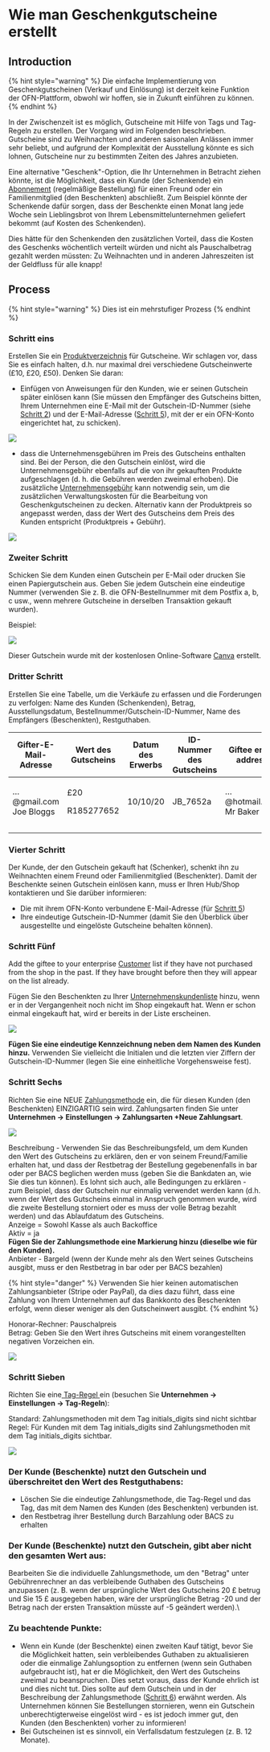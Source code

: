 # Wie man Geschenkgutscheine erstellt

## Introduction

{% hint style="warning" %}
Die einfache Implementierung von Geschenkgutscheinen (Verkauf und Einlösung) ist derzeit keine Funktion der OFN-Plattform, obwohl wir hoffen, sie in Zukunft einführen zu können.
{% endhint %}

In der Zwischenzeit ist es möglich, Gutscheine mit Hilfe von Tags und Tag-Regeln zu erstellen. Der Vorgang wird im Folgenden beschrieben. Gutscheine sind zu Weihnachten und anderen saisonalen Anlässen immer sehr beliebt, und aufgrund der Komplexität der Ausstellung könnte es sich lohnen, Gutscheine nur zu bestimmten Zeiten des Jahres anzubieten.

Eine alternative "Geschenk"-Option, die Ihr Unternehmen in Betracht ziehen könnte, ist die Möglichkeit, dass ein Kunde (der Schenkende) ein [Abonnement](../../basic-features/subscriptions/) (regelmäßige Bestellung) für einen Freund oder ein Familienmitglied (den Beschenkten) abschließt. Zum Beispiel könnte der Schenkende dafür sorgen, dass der Beschenkte einen Monat lang jede Woche sein Lieblingsbrot von Ihrem Lebensmittelunternehmen geliefert bekommt (auf Kosten des Schenkenden).

Dies hätte für den Schenkenden den zusätzlichen Vorteil, dass die Kosten des Geschenks wöchentlich verteilt würden und nicht als Pauschalbetrag gezahlt werden müssten: Zu Weihnachten und in anderen Jahreszeiten ist der Geldfluss für alle knapp!

## Process

{% hint style="warning" %}
Dies ist ein mehrstufiger Prozess
{% endhint %}

### Schritt eins

Erstellen Sie ein [Produktverzeichnis](../../basic-features/products-1/products.md) für Gutscheine. Wir schlagen vor, dass Sie es einfach halten, d.h. nur maximal drei verschiedene Gutscheinwerte (£10, £20, £50). Denken Sie daran:

* Einfügen von Anweisungen für den Kunden, wie er seinen Gutschein später einlösen kann (Sie müssen den Empfänger des Gutscheins bitten, Ihrem Unternehmen eine E-Mail mit der Gutschein-ID-Nummer (siehe[ Schritt 2](how-to-create-gift-vouchers.md#zweiter-schritt)) und der E-Mail-Adresse ([Schritt 5](how-to-create-gift-vouchers.md#schritt-fuenf)), mit der er ein OFN-Konto eingerichtet hat, zu schicken).

![](../../.gitbook/assets/voucher1.jpg)

* dass die Unternehmensgebühren im Preis des Gutscheins enthalten sind. Bei der Person, die den Gutschein einlöst, wird die Unternehmensgebühr ebenfalls auf die von ihr gekauften Produkte aufgeschlagen (d. h. die Gebühren werden zweimal erhoben). Die zusätzliche [Unternehmensgebühr](../../basic-features/shopfront/enterprise-fees.md) kann notwendig sein, um die zusätzlichen Verwaltungskosten für die Bearbeitung von Geschenkgutscheinen zu decken. Alternativ kann der Produktpreis so angepasst werden, dass der Wert des Gutscheins dem Preis des Kunden entspricht (Produktpreis + Gebühr).

![](../../.gitbook/assets/voucher2.jpg)

### Zweiter Schritt

Schicken Sie dem Kunden einen Gutschein per E-Mail oder drucken Sie einen Papiergutschein aus. Geben Sie jedem Gutschein eine eindeutige Nummer (verwenden Sie z. B. die OFN-Bestellnummer mit dem Postfix a, b, c usw., wenn mehrere Gutscheine in derselben Transaktion gekauft wurden).

Beispiel:

![](../../.gitbook/assets/1.png)

Dieser Gutschein wurde mit der kostenlosen Online-Software [Canva](https://www.canva.com/) erstellt.

### Dritter Schritt

Erstellen Sie eine Tabelle, um die Verkäufe zu erfassen und die Forderungen zu verfolgen: Name des Kunden (Schenkenden), Betrag, Ausstellungsdatum, Bestellnummer/Gutschein-ID-Nummer, Name des Empfängers (Beschenkten), Restguthaben.

| Gifter-E-Mail-Adresse            | Wert des Gutscheins         | Datum des Erwerbs | ID-Nummer des Gutscheins | Giftee email address             | Credit remaining |
| -------------------------------- | --------------------------- | ----------------- | ------------------------ | -------------------------------- | ---------------- |
| <p>…@gmail.com<br>Joe Bloggs</p> | <p>£20</p><p>R185277652</p> | 10/10/20          | JB\_7652a                | <p>…@hotmail.com<br>Mr Baker</p> | £20              |
|                                  |                             |                   |                          |                                  |                  |
|                                  |                             |                   |                          |                                  |                  |

### Vierter Schritt

Der Kunde, der den Gutschein gekauft hat (Schenker), schenkt ihn zu Weihnachten einem Freund oder Familienmitglied (Beschenkter). Damit der Beschenkte seinen Gutschein einlösen kann, muss er Ihren Hub/Shop kontaktieren und Sie darüber informieren:

* Die mit ihrem OFN-Konto verbundene E-Mail-Adresse (für [Schritt 5](how-to-create-gift-vouchers.md#schritt-fuenf))
* Ihre eindeutige Gutschein-ID-Nummer (damit Sie den Überblick über ausgestellte und eingelöste Gutscheine behalten können).

### Schritt Fünf

Add the giftee to your enterprise [Customer](https://openfoodnetwork.org.uk/admin/customers) list if they have not purchased from the shop in the past. If they have brought before then they will appear on the list already. &#x20;

Fügen Sie den Beschenkten zu Ihrer [Unternehmenskundenliste](https://app.openfoodswitzerland.ch/admin/customers) hinzu, wenn er in der Vergangenheit noch nicht im Shop eingekauft hat. Wenn er schon einmal eingekauft hat, wird er bereits in der Liste erscheinen.

![](https://lh6.googleusercontent.com/kQ9p8e9MwV59o9bnXYdzS2yZCPduKmJrBr3PF0y--YxnUSCgTPlYvXgWgHVVv45T6RFCVfeuVZO32H2TggixTTkP\_zzKitwD3Q3PeR70OrCWApmCVvJRUZtzQavLaADi6hYd-wsZ)

**Fügen Sie eine eindeutige Kennzeichnung neben dem Namen des Kunden hinzu.** Verwenden Sie vielleicht die Initialen und die letzten vier Ziffern der Gutschein-ID-Nummer (legen Sie eine einheitliche Vorgehensweise fest).

### Schritt Sechs



Richten Sie eine NEUE [Zahlungsmethode](../../basic-features/shopfront/payment-methods.md#einrichte-einer-zahlungsmethode) ein, die für diesen Kunden (den Beschenkten) EINZIGARTIG sein wird. Zahlungsarten finden Sie unter **Unternehmen -> Einstellungen -> Zahlungsarten +Neue Zahlungsart**.

![](https://lh3.googleusercontent.com/6ByGcLUnW\_rDqrBloGtym1i64JhDcMEVFospqUCR7BZc1vk5lbpiqZREU3LhN8iU9bqKPyM\_Wnd4YJwkkvgPWX4JIP9yHszyboX5rnZagwiaFMs0jbKage3z\_\_gVKGDG2fLFPch\_)

Beschreibung - Verwenden Sie das Beschreibungsfeld, um dem Kunden den Wert des Gutscheins zu erklären, den er von seinem Freund/Familie erhalten hat, und dass der Restbetrag der Bestellung gegebenenfalls in bar oder per BACS beglichen werden muss (geben Sie die Bankdaten an, wie Sie dies tun können). Es lohnt sich auch, alle Bedingungen zu erklären - zum Beispiel, dass der Gutschein nur einmalig verwendet werden kann (d.h. wenn der Wert des Gutscheins einmal in Anspruch genommen wurde, wird die zweite Bestellung storniert oder es muss der volle Betrag bezahlt werden) und das Ablaufdatum des Gutscheins.\
Anzeige = Sowohl Kasse als auch Backoffice\
Aktiv = ja\
**Fügen Sie der Zahlungsmethode eine Markierung hinzu (dieselbe wie für den Kunden).**\
Anbieter - Bargeld (wenn der Kunde mehr als den Wert seines Gutscheins ausgibt, muss er den Restbetrag in bar oder per BACS bezahlen)

{% hint style="danger" %}
Verwenden Sie hier keinen automatischen Zahlungsanbieter (Stripe oder PayPal), da dies dazu führt, dass eine Zahlung von Ihrem Unternehmen auf das Bankkonto des Beschenkten erfolgt, wenn dieser weniger als den Gutscheinwert ausgibt.
{% endhint %}

Honorar-Rechner: Pauschalpreis\
Betrag: Geben Sie den Wert ihres Gutscheins mit einem vorangestellten negativen Vorzeichen ein.

![](../../.gitbook/assets/christmaspmcalc.jpg)

### Schritt Sieben

Richten Sie eine[ Tag-Regel ](../../basic-features/shopfront/customer-management-and-conditional-displays-prices/tags-and-tag-rules.md#zahlungsarten-anzeigen-ausblenden)ein (besuchen Sie **Unternehmen -> Einstellungen -> Tag-Regeln**):

Standard: Zahlungsmethoden mit dem Tag initials\_digits sind nicht sichtbar\
Regel: Für Kunden mit dem Tag initials\_digits sind Zahlungsmethoden mit dem Tag initials\_digits sichtbar.

![](https://lh5.googleusercontent.com/XNlPg1s5bgvq42adGiNAcJ6-1u4HAGDokwbp7jainIZM0RxROZMhW\_kKrfrbGIUIjKJleibB-5glFEGySi3Dc6bbkdKctyKsJgmu6mFiskNOAxqqxEhX4JQWSSuC2TpD4HgdGiOX)

### Der Kunde (Beschenkte) nutzt den Gutschein und überschreitet den Wert des Restguthabens:&#x20;

* Löschen Sie die eindeutige Zahlungsmethode, die Tag-Regel und das Tag, das mit dem Namen des Kunden (des Beschenkten) verbunden ist.
* den Restbetrag ihrer Bestellung durch Barzahlung oder BACS zu erhalten

### Der Kunde (Beschenkte) nutzt den Gutschein, gibt aber nicht den gesamten Wert aus:&#x20;

Bearbeiten Sie die individuelle Zahlungsmethode, um den "Betrag" unter Gebührenrechner an das verbleibende Guthaben des Gutscheins anzupassen (z. B. wenn der ursprüngliche Wert des Gutscheins 20 £ betrug und Sie 15 £ ausgegeben haben, wäre der ursprüngliche Betrag -20 und der Betrag nach der ersten Transaktion müsste auf -5 geändert werden).\


### Zu beachtende Punkte:

* Wenn ein Kunde (der Beschenkte) einen zweiten Kauf tätigt, bevor Sie die Möglichkeit hatten, sein verbleibendes Guthaben zu aktualisieren oder die einmalige Zahlungsoption zu entfernen (wenn sein Guthaben aufgebraucht ist), hat er die Möglichkeit, den Wert des Gutscheins zweimal zu beanspruchen. Dies setzt voraus, dass der Kunde ehrlich ist und dies nicht tut. Dies sollte auf dem Gutschein und in der Beschreibung der Zahlungsmethode ([Schritt 6](how-to-create-gift-vouchers.md#schritt-sechs)) erwähnt werden. Als Unternehmen können Sie Bestellungen stornieren, wenn ein Gutschein unberechtigterweise eingelöst wird - es ist jedoch immer gut, den Kunden (den Beschenkten) vorher zu informieren!
* Bei Gutscheinen ist es sinnvoll, ein Verfallsdatum festzulegen (z. B. 12 Monate).
